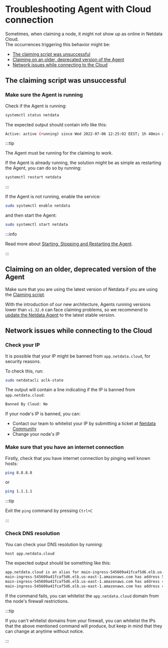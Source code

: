 <!--
title: "Troubleshooting Agent with Cloud connection"
description: "A simple guide to troubleshoot occurrences where the Agent is showing as offline after claiming."
custom_edit_url: https://github.com/netdata/netdata/edit/master/guides/troubleshoot/troubleshooting-agent-with-cloud-connection.md
-->

# Troubleshooting Agent with Cloud connection

Sometimes, when claiming a node, it might not show up as online in Netdata Cloud.  
The occurrences triggering this behavior might be:

- [The claiming script was unsuccessful](#the-claiming-script-was-unsuccessful)
- [Claiming on an older, deprecated version of the Agent](#claiming-on-an-older-deprecated-version-of-the-agent)
- [Network issues while connecting to the Cloud](#network-issues-while-connecting-to-the-cloud)

## The claiming script was unsuccessful

### Make sure the Agent is running

Check if the Agent is running:

```bash
systemctl status netdata
```

The expected output should contain info like this:

```bash
Active: active (running) since Wed 2022-07-06 12:25:02 EEST; 1h 40min ago
```

:::tip

The Agent must be running for the claiming to work.

If the Agent is already running, the solution might be as simple as restarting the Agent, you can do so by running:

```bash
systemctl restart netdata
```

:::

If the Agent is not running, enable the service:

```bash
sudo systemctl enable netdata 
```

and then start the Agent:

```bash
sudo systemctl start netdata 
```

:::info

Read more about [Starting, Stopping and Restarting the Agent](https://learn.netdata.cloud/docs/configure/start-stop-restart).

:::

## Claiming on an older, deprecated version of the Agent

Make sure that you are using the latest version of Netdata if you are using the [Claiming script](https://learn.netdata.cloud/docs/agent/claim#claiming-script).

With the introduction of our new architecture, Agents running versions lower than `v1.32.0` can face claiming problems, so we recommend to [update the Netdata Agent](https://learn.netdata.cloud/docs/agent/packaging/installer/update) to the latest stable version.

## Network issues while connecting to the Cloud

### Check your IP

It is possible that your IP might be banned from `app.netdata.cloud`, for security reasons.

To check this, run:

```bash
sudo netdatacli aclk-state 
```

The output will contain a line indicating if the IP is banned from `app.netdata.cloud`:

```bash
Banned By Cloud: No
```

If your node's IP is banned, you can:

- Contact our team to whitelist your IP by submitting a ticket at [Netdata Community](https://community.netdata.cloud/)
- Change your node's IP

### Make sure that you have an internet connection

Firstly, check that you have internet connection by pinging well known hosts:

```bash
ping 8.8.8.8
```

or

```bash
ping 1.1.1.1
```

:::tip

Exit the `ping` command by pressing `Ctrl+C`

:::

### Check DNS resolution

You can check your DNS resolution by running:

```bash
host app.netdata.cloud
```

The expected output should be something like this:

```bash
app.netdata.cloud is an alias for main-ingress-545609a41fcaf5d6.elb.us-east-1.amazonaws.com.
main-ingress-545609a41fcaf5d6.elb.us-east-1.amazonaws.com has address 54.198.178.11
main-ingress-545609a41fcaf5d6.elb.us-east-1.amazonaws.com has address 44.207.131.212
main-ingress-545609a41fcaf5d6.elb.us-east-1.amazonaws.com has address 44.196.50.41
```

If the command fails, you can whitelist the `app.netdata.cloud` domain from the node's firewall restrictions.

:::tip

If you can't whitelist domains from your firewall, you can whitelist the IPs that the above mentioned command will produce, but keep in mind that they can change at anytime without notice.

:::
